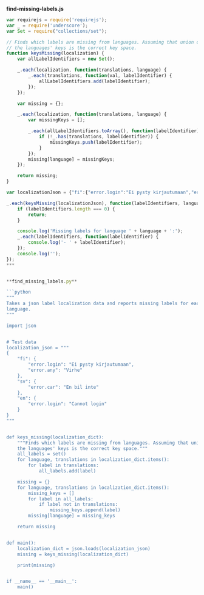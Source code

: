 **find-missing-labels.js**

```javascript
var requirejs = require('requirejs');
var _ = require('underscore');
var Set = require("collections/set");

// Finds which labels are missing from languages. Assuming that union of
// the languages' keys is the correct key space.
function keysMissing(localization) {
    var allLabelIdentifiers = new Set();

    _.each(localization, function(translations, language) {
        _.each(translations, function(val, labelIdentifier) {
            allLabelIdentifiers.add(labelIdentifier);
        });
    });

    var missing = {};

    _.each(localization, function(translations, language) {
        var missingKeys = [];

        _.each(allLabelIdentifiers.toArray(), function(labelIdentifier) {
            if (!_.has(translations, labelIdentifier)) {
                missingKeys.push(labelIdentifier);
            }
        });
        missing[language] = missingKeys;
    });

    return missing;
}

var localizationJson = {"fi":{"error.login":"Ei pysty kirjautumaan","error.any":"Virhe"},"sv":{"error.car":"En bil inte"},"en":{"error.login":"Cannot login"}};

_.each(keysMissing(localizationJson), function(labelIdentifiers, language) {
    if (labelIdentifiers.length === 0) {
        return;
    }

    console.log('Missing labels for language ' + language + ':');
    _.each(labelIdentifiers, function(labelIdentifier) {
        console.log('- ' + labelIdentifier);
    });
    console.log('');
});
***


**find_missing_labels.py**

```python
"""
Takes a json label localization data and reports missing labels for each
language.
"""

import json


# Test data
localization_json = """
{
    "fi": {
        "error.login": "Ei pysty kirjautumaan",
        "error.any": "Virhe"
    },
    "sv": {
        "error.car": "En bil inte"
    },
    "en": {
        "error.login": "Cannot login"
    }
}
"""


def keys_missing(localization_dict):
    """Finds which labels are missing from languages. Assuming that union of
    the languages' keys is the correct key space."""
    all_labels = set()
    for language, translations in localization_dict.items():
        for label in translations:
            all_labels.add(label)

    missing = {}
    for language, translations in localization_dict.items():
        missing_keys = []
        for label in all_labels:
            if label not in translations:
                missing_keys.append(label)
        missing[language] = missing_keys

    return missing


def main():
    localization_dict = json.loads(localization_json)
    missing = keys_missing(localization_dict)

    print(missing)


if __name__ == '__main__':
    main()
```
